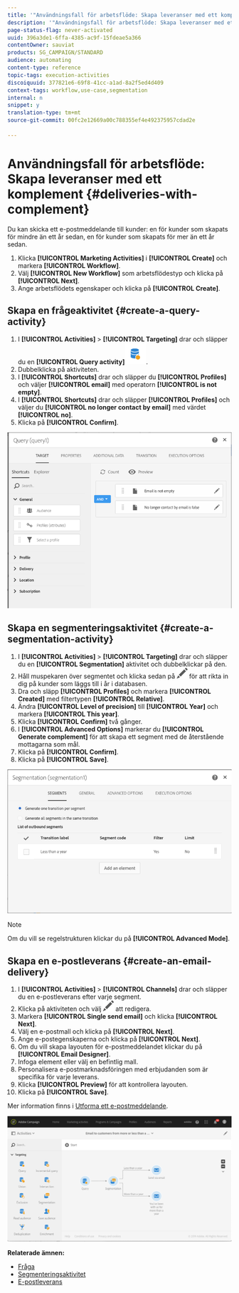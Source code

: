 ```yaml
---
title: '"Användningsfall för arbetsflöde: Skapa leveranser med ett komplement"'
description: '"Användningsfall för arbetsflöde: Skapa leveranser med ett komplement"'
page-status-flag: never-activated
uuid: 396a3de1-6ffa-4385-ac9f-15fdeae5a366
contentOwner: sauviat
products: SG_CAMPAIGN/STANDARD
audience: automating
content-type: reference
topic-tags: execution-activities
discoiquuid: 377821e6-69f8-41cc-a1ad-8a2f5ed4d409
context-tags: workflow,use-case,segmentation
internal: n
snippet: y
translation-type: tm+mt
source-git-commit: 00fc2e12669a00c788355ef4e492375957cdad2e

---
```



# Användningsfall för arbetsflöde: Skapa leveranser med ett komplement {#deliveries-with-complement}

Du kan skicka ett e-postmeddelande till kunder: en för kunder som skapats för mindre än ett år sedan, en för kunder som skapats för mer än ett år sedan.

1. Klicka **[!UICONTROL Marketing Activities]** i **[!UICONTROL Create]** och markera **[!UICONTROL Workflow]**.
1. Välj **[!UICONTROL New Workflow]** som arbetsflödestyp och klicka på **[!UICONTROL Next]**.
1. Ange arbetsflödets egenskaper och klicka på **[!UICONTROL Create]**.

## Skapa en frågeaktivitet {#create-a-query-activity}

1. I **[!UICONTROL Activities]** > **[!UICONTROL Targeting]** drar och släpper du en **[!UICONTROL Query activity]**![](assets/query.png).
1. Dubbelklicka på aktiviteten.
1. I **[!UICONTROL Shortcuts]** drar och släpper du **[!UICONTROL Profiles]** och väljer **[!UICONTROL email]** med operatorn **[!UICONTROL is not empty]**.
1. I **[!UICONTROL Shortcuts]** drar och släpper **[!UICONTROL Profiles]** och väljer du **[!UICONTROL no longer contact by email]** med värdet **[!UICONTROL no]**.
1. Klicka på **[!UICONTROL Confirm]**.

![](assets/wf-complement-query.png)

## Skapa en segmenteringsaktivitet {#create-a-segmentation-activity}

1. I **[!UICONTROL Activities]** > **[!UICONTROL Targeting]** drar och släpper du en **[!UICONTROL Segmentation]** aktivitet och dubbelklickar på den.
1. Håll muspekaren över segmentet och klicka sedan på ![](assets/edit_darkgrey-24px.png) för att rikta in dig på kunder som läggs till i år i databasen.
1. Dra och släpp **[!UICONTROL Profiles]** och markera **[!UICONTROL Created]** med filtertypen **[!UICONTROL Relative]**.
1. Ändra **[!UICONTROL Level of precision]** till **[!UICONTROL Year]** och markera **[!UICONTROL This year]**.
1. Klicka **[!UICONTROL Confirm]** två gånger.
1. I **[!UICONTROL Advanced Options]** markerar du **[!UICONTROL Generate complement]** för att skapa ett segment med de återstående mottagarna som mål.
1. Klicka på **[!UICONTROL Confirm]**.
1. Klicka på **[!UICONTROL Save]**.

![](assets/wf-complement-segmentation.png)

>[!NOTE]
>
>Om du vill se regelstrukturen klickar du på **[!UICONTROL Advanced Mode]**.

## Skapa en e-postleverans {#create-an-email-delivery}

1. I **[!UICONTROL Activities]** > **[!UICONTROL Channels]** drar och släpper du en e-postleverans efter varje segment.
1. Klicka på aktiviteten och välj ![](assets/edit_darkgrey-24px.png) att redigera.
1. Markera **[!UICONTROL Single send email]** och klicka **[!UICONTROL Next]**.
1. Välj en e-postmall och klicka på **[!UICONTROL Next]**.
1. Ange e-postegenskaperna och klicka på **[!UICONTROL Next]**.
1. Om du vill skapa layouten för e-postmeddelandet klickar du på **[!UICONTROL Email Designer]**.
1. Infoga element eller välj en befintlig mall.
1. Personalisera e-postmarknadsföringen med erbjudanden som är specifika för varje leverans.
1. Klicka **[!UICONTROL Preview]** för att kontrollera layouten.
1. Klicka på **[!UICONTROL Save]**.

Mer information finns i [Utforma ett e-postmeddelande](../../designing/using/designing-from-scratch.md#designing-an-email-content-from-scratch).

![](assets/wf-deliveries-with-a-complement.png)

**Relaterade ämnen:**

* [Fråga](../../automating/using/query.md)
* [Segmenteringsaktivitet](../../automating/using/segmentation.md)
* [E-postleverans](../../automating/using/email-delivery.md)

